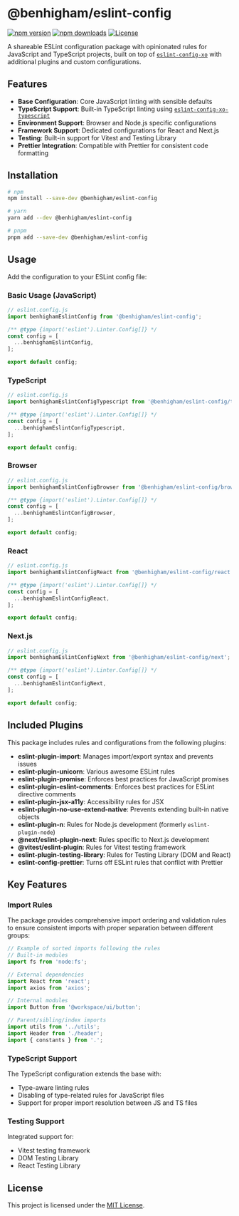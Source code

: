 # @benhigham/eslint-config

[![npm version](https://img.shields.io/npm/v/@benhigham/eslint-config.svg)](https://www.npmjs.com/package/@benhigham/eslint-config)
[![npm downloads](https://img.shields.io/npm/dm/@benhigham/eslint-config.svg)](https://www.npmjs.com/package/@benhigham/eslint-config)
[![License](https://img.shields.io/github/license/benhigham/eslint-config)](LICENSE.md)

A shareable ESLint configuration package with opinionated rules for JavaScript and TypeScript projects, built on top of [`eslint-config-xo`](https://github.com/xojs/eslint-config-xo) with additional plugins and custom configurations.

## Features

- **Base Configuration**: Core JavaScript linting with sensible defaults
- **TypeScript Support**: Built-in TypeScript linting using [`eslint-config-xo-typescript`](https://github.com/xojs/eslint-config-xo-typescript)
- **Environment Support**: Browser and Node.js specific configurations
- **Framework Support**: Dedicated configurations for React and Next.js
- **Testing**: Built-in support for Vitest and Testing Library
- **Prettier Integration**: Compatible with Prettier for consistent code formatting

## Installation

```bash
# npm
npm install --save-dev @benhigham/eslint-config

# yarn
yarn add --dev @benhigham/eslint-config

# pnpm
pnpm add --save-dev @benhigham/eslint-config
```

## Usage

Add the configuration to your ESLint config file:

### Basic Usage (JavaScript)

```js
// eslint.config.js
import benhighamEslintConfig from '@benhigham/eslint-config';

/** @type {import('eslint').Linter.Config[]} */
const config = [
  ...benhighamEslintConfig,
];

export default config;
```

### TypeScript

```js
// eslint.config.js
import benhighamEslintConfigTypescript from '@benhigham/eslint-config/typescript';

/** @type {import('eslint').Linter.Config[]} */
const config = [
  ...benhighamEslintConfigTypescript,
];

export default config;
```

### Browser

```js
// eslint.config.js
import benhighamEslintConfigBrowser from '@benhigham/eslint-config/browser';

/** @type {import('eslint').Linter.Config[]} */
const config = [
  ...benhighamEslintConfigBrowser,
];

export default config;
```

### React

```js
// eslint.config.js
import benhighamEslintConfigReact from '@benhigham/eslint-config/react';

/** @type {import('eslint').Linter.Config[]} */
const config = [
  ...benhighamEslintConfigReact,
];

export default config;
```

### Next.js

```js
// eslint.config.js
import benhighamEslintConfigNext from '@benhigham/eslint-config/next';

/** @type {import('eslint').Linter.Config[]} */
const config = [
  ...benhighamEslintConfigNext,
];

export default config;
```

## Included Plugins

This package includes rules and configurations from the following plugins:

- **eslint-plugin-import**: Manages import/export syntax and prevents issues
- **eslint-plugin-unicorn**: Various awesome ESLint rules
- **eslint-plugin-promise**: Enforces best practices for JavaScript promises
- **eslint-plugin-eslint-comments**: Enforces best practices for ESLint directive comments
- **eslint-plugin-jsx-a11y**: Accessibility rules for JSX
- **eslint-plugin-no-use-extend-native**: Prevents extending built-in native objects
- **eslint-plugin-n**: Rules for Node.js development (formerly `eslint-plugin-node`)
- **@next/eslint-plugin-next**: Rules specific to Next.js development
- **@vitest/eslint-plugin**: Rules for Vitest testing framework
- **eslint-plugin-testing-library**: Rules for Testing Library (DOM and React)
- **eslint-config-prettier**: Turns off ESLint rules that conflict with Prettier

## Key Features

### Import Rules

The package provides comprehensive import ordering and validation rules to ensure consistent imports with proper separation between different groups:

```js
// Example of sorted imports following the rules
// Built-in modules
import fs from 'node:fs';

// External dependencies
import React from 'react';
import axios from 'axios';

// Internal modules
import Button from '@workspace/ui/button';

// Parent/sibling/index imports
import utils from '../utils';
import Header from './header';
import { constants } from '.';
```

### TypeScript Support

The TypeScript configuration extends the base with:

- Type-aware linting rules
- Disabling of type-related rules for JavaScript files
- Support for proper import resolution between JS and TS files

### Testing Support

Integrated support for:

- Vitest testing framework
- DOM Testing Library
- React Testing Library

## License

This project is licensed under the [MIT License](LICENSE.md).
